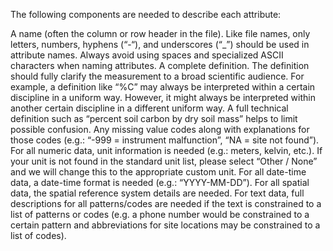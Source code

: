 The following components are needed to describe each attribute:

A name (often the column or row header in the file). Like file names, only letters, numbers, hyphens (“-“), and underscores (“_”) should be used in attribute names. Always avoid using spaces and specialized ASCII characters when naming attributes.
A complete definition. The definition should fully clarify the measurement to a broad scientific audience. For example, a definition like “%C” may always be interpreted within a certain discipline in a uniform way. However, it might always be interpreted within another certain discipline in a different uniform way. A full technical definition such as “percent soil carbon by dry soil mass” helps to limit possible confusion.
Any missing value codes along with explanations for those codes (e.g.: “-999 = instrument malfunction”, “NA = site not found”).
For all numeric data, unit information is needed (e.g.: meters, kelvin, etc.). If your unit is not found in the standard unit list, please select “Other / None” and we will change this to the appropriate custom unit.
For all date-time data, a date-time format is needed (e.g.: “YYYY-MM-DD”).
For all spatial data, the spatial reference system details are needed.
For text data, full descriptions for all patterns/codes are needed if the text is constrained to a list of patterns or codes (e.g. a phone number would be constrained to a certain pattern and abbreviations for site locations may be constrained to a list of codes).
